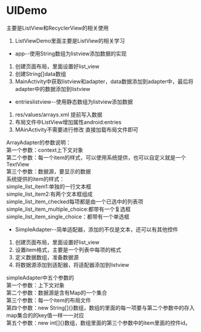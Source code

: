 # UIDemo
主要是ListView和RecyclerView的相关使用 

1. ListViewDemo里面主要是ListView的相关学习

- app--使用String数组为listview添加数据的实现
1. 创建页面布局，里面设置好list_view
2. 创建String[]data数组 
3. MainActivity中获取listview和adapter，data数据添加到adapter中，最后将adapter中的数据添加到listview
      
- entrieslistview--使用静态数组为listview添加数据
1. res/values/arrays.xml 提前写入数据
2. 布局文件中ListView增加属性android:entries
3. MAinActivity不需要进行修改 直接加载布局文件即可

ArrayAdapter的参数说明：  
第一个参数：context上下文对象  
第二个参数：每一个item的样式，可以使用系统提供，也可以自定义就是一个TextView  
第三个参数：数据源，要显示的数据  
系统提供的item的样式：  
simple_list_item1:单独的一行文本框  
simple_list_item2:有两个文本框组成  
simple_list_item_checked每项都是由一个已选中的列表项  
simple_list_item_multiple_choice:都带有一个复选框  
simple_list_item_single_choice：都带有一个单选框  

- SimpleAdapter--简单适配器，添加的不仅是文本，还可以有其他控件  
1. 创建页面布局，里面设置好list_view  
2. 设置item格式，主要是一个列表中每项的格式  
3. 定义数据数组，准备数据源  
4. 将数据源添加到适配器，将适配器添加到listview  

simpleAdapter中五个参数的  
第一个参数：上下文对象  
第二个参数：数据源是含有Map的一个集合  
第三个参数：每一个item的布局文件  
第四个参数：new String[]{}数组，数组的里面的每一项要与第二个参数中的存入map集合的的key值一样一一对应  
第五个参数：new int[]{}数组，数组里面的第三个参数中的item里面的控件id。   


